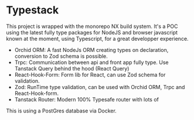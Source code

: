 # Typestack

This project is wrapped with the monorepo NX build system. It's a POC using the latest fully type packages for NodeJS and browser javascript known at the moment, using Typescript, for a great developper experience.

- Orchid ORM: A fast NodeJs ORM creating types on declaration, conversion to Zod schema is possible.
- Trpc: Communication between api and front app fully type. Use Tanstack Query behind the hood (React Query)
- React-Hook-Form: Form lib for React, can use Zod schema for validation.
- Zod: RunTime type validation, can be used with Orchid ORM, Trpc and React-Hook-form.
- Tanstack Router: Modern 100% Typesafe router with lots of 

This is using a PostGres database via Docker.